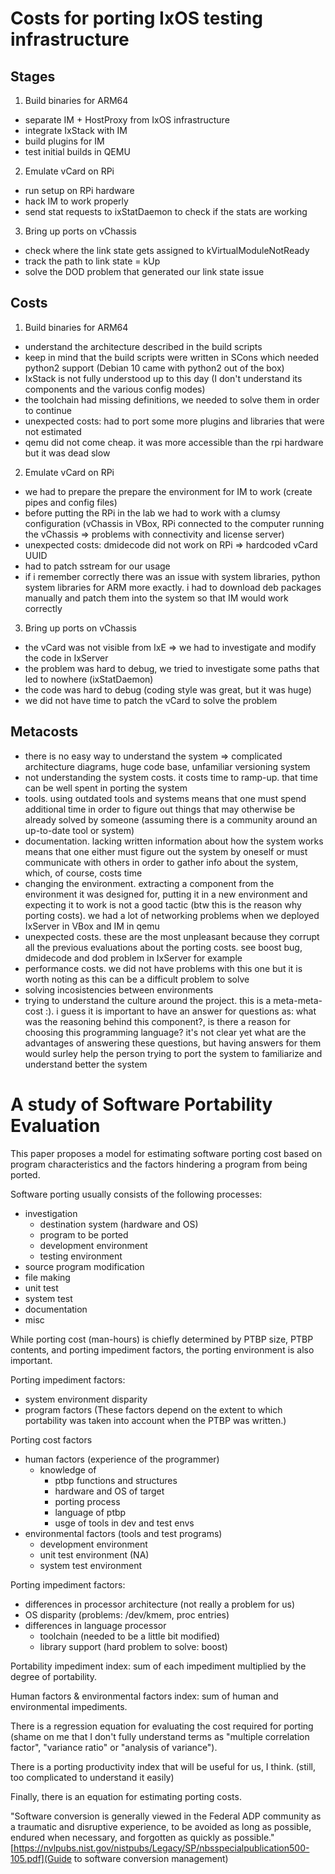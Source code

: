 # Costs for porting IxOS testing infrastructure

## Stages

1. Build binaries for ARM64
  * separate IM + HostProxy from IxOS infrastructure
  * integrate IxStack with IM
  * build plugins for IM
  * test initial builds in QEMU
2. Emulate vCard on RPi
  * run setup on RPi hardware
  * hack IM to work properly
  * send stat requests to ixStatDaemon to check if the stats are working
3. Bring up ports on vChassis
  * check where the link state gets assigned to kVirtualModuleNotReady
  * track the path to link state = kUp
  * solve the DOD problem that generated our link state issue

## Costs

1. Build binaries for ARM64
  * understand the architecture described in the build scripts
  * keep in mind that the build scripts were written in SCons which needed
  python2 support (Debian 10 came with python2 out of the box)
  * IxStack is not fully understood up to this day (I don't understand its
  components and the various config modes)
  * the toolchain had missing definitions, we needed to solve them in order to
  continue
  * unexpected costs: had to port some more plugins and libraries that were
  not estimated
  * qemu did not come cheap. it was more accessible than the rpi hardware but
  it was dead slow
2. Emulate vCard on RPi
  * we had to prepare the prepare the environment for IM to work (create pipes
  and config files)
  * before putting the RPi in the lab we had to work with a clumsy
  configuration (vChassis in VBox, RPi connected to the computer running the
  vChassis => problems with connectivity and license server)
  * unexpected costs: dmidecode did not work on RPi => hardcoded vCard UUID
  * had to patch sstream for our usage
  * if i remember correctly there was an issue with system libraries, python
  system libraries for ARM more exactly. i had to download deb packages
  manually and patch them into the system so that IM would work correctly
3. Bring up ports on vChassis
  * the vCard was not visible from IxE => we had to investigate and modify the
  code in IxServer
  * the problem was hard to debug, we tried to investigate some paths that led
  to nowhere (ixStatDaemon)
  * the code was hard to debug (coding style was great, but it was huge)
  * we did not have time to patch the vCard to solve the problem

## Metacosts

* there is no easy way to understand the system => complicated architecture
diagrams, huge code base, unfamiliar versioning system
* not understanding the system costs. it costs time to ramp-up. that time can
be well spent in porting the system
* tools. using outdated tools and systems means that one must spend additional
time in order to figure out things that may otherwise be already solved by
someone (assuming there is a community around an up-to-date tool or system)
* documentation. lacking written information about how the system works means
that one either must figure out the system by oneself or must communicate with
others in order to gather info about the system, which, of course, costs time
* changing the environment. extracting a component from the environment it was
designed for, putting it in a new environment and expecting it to work is not
a good tactic (btw this is the reason why porting costs). we had a lot of
networking problems when we deployed IxServer in VBox and IM in qemu
* unexpected costs. these are the most unpleasant because they corrupt all the
previous evaluations about the porting costs. see boost bug, dmidecode and dod
problem in IxServer for example
* performance costs. we did not have problems with this one but it is worth
noting as this can be a difficult problem to solve
* solving incosistencies between environments
* trying to understand the culture around the project. this is a
meta-meta-cost :). i guess it is important to have an answer for questions
as: what was the reasoning behind this component?, is there a reason for
choosing this programming language? it's not clear yet what are the advantages
of answering these questions, but having answers for them would surley help
the person trying to port the system to familiarize and understand better the
system

# A study of Software Portability Evaluation

This paper proposes a model for estimating software porting cost based on
program characteristics and the factors hindering a program from being ported.

Software porting usually consists of the following processes:
  * investigation
    * destination system (hardware and OS)
    * program to be ported
    * development environment
    * testing environment
  * source program modification
  * file making
  * unit test
  * system test
  * documentation
  * misc

While porting cost (man-hours) is chiefly determined by PTBP size, PTBP
contents, and porting impediment factors, the porting environment is also
important.

Porting impediment factors:
  * system environment disparity
  * program factors (These factors depend on the extent to which portability
  was taken into account when the PTBP was written.)

Porting cost factors
  * human factors (experience of the programmer)
    * knowledge of
      * ptbp functions and structures
      * hardware and OS of target
      * porting process
      * language of ptbp
      * usge of tools in dev and test envs
  * environmental factors (tools and test programs)
    * development environment
    * unit test environment (NA)
    * system test environment

Porting impediment factors:
  * differences in processor architecture (not really a problem for us)
  * OS disparity (problems: /dev/kmem, proc entries)
  * differences in language processor
    * toolchain (needed to be a little bit modified)
    * library support (hard problem to solve: boost)

Portability impediment index: sum of each impediment multiplied by the degree
of portability.

Human factors & environmental factors index: sum of human and environmental
impediments.

There is a regression equation for evaluating the cost required for porting
(shame on me that I don't fully understand terms as "multiple correlation
factor", "variance ratio" or "analysis of variance").

There is a porting productivity index that will be useful for us, I think.
(still, too complicated to understand it easily)

Finally, there is an equation for estimating porting costs.

"Software conversion is generally viewed in the Federal ADP
community as a traumatic and disruptive experience, to be avoided as
long as possible, endured when necessary, and forgotten as quickly as
possible." [https://nvlpubs.nist.gov/nistpubs/Legacy/SP/nbsspecialpublication500-105.pdf](Guide to software conversion management)
